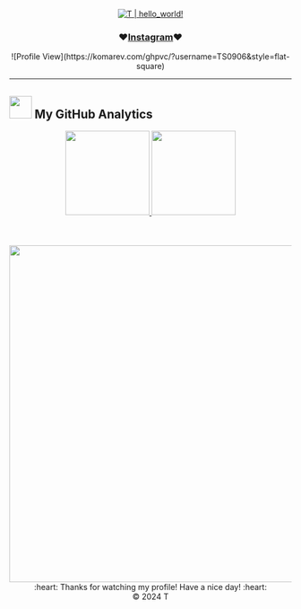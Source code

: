 <p align="center">
  <a href="https://github.com/TS0906">
    <img src="https://readme-typing-svg.herokuapp.com?font=SF+Mono&size=30&duration=2311&pause=500&color=80cbc4&center=true&vCenter=true&width=500&height=50&lines=%F0%9F%91%8B+Hello+World+!+;I'm+T" alt="T | hello_world!" />
  </a>
</p> 

<h3 align="center">♥️<a href="https://www.instagram.com/lht.0906/">Instagram</a>♥️</h3>  

<div align="center">
  ![Profile View](https://komarev.com/ghpvc/?username=TS0906&style=flat-square)
</div>

---

### <h2> <img src="https://media0.giphy.com/media/cNZqrH5IzOG0xrlWks/giphy.gif?cid=ecf05e47map255q427en9uprqc1sb0unjq5k4fnqg5pmhhs4&rid=giphy.gif&ct=s" width="40px" height="40px"> My GitHub Analytics </h2> 

<div align="center">
  <a href="https://github.com/TS0906">
    <img height="150em" src="https://github-stats.agentbot.xyz/api/top-langs/?username=TS0906&theme=tokyonight&layout=compact" />
    <img height="150em" src="https://github-readme-stats.vercel.app/api?username=TS0906&theme=radical&hide_border=false&include_all_commits=false&count_private=true" />
    <br></br><br></br>
    <img width="600em" src="https://github-readme-activity-graph.vercel.app/graph?username=TS0906&theme=tokyo-night" />
  </a>
</div>

<div align="center">
  :heart: Thanks for watching my profile! Have a nice day! :heart: <br/>
  &copy; 2024 T
</div>

